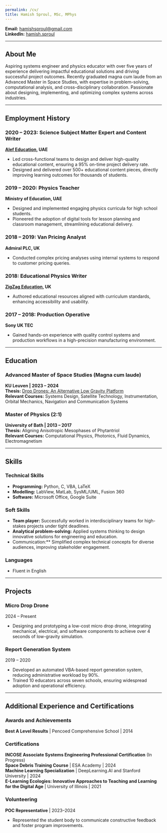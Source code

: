 ```yaml
---
permalink: /cv/
title: Hamish Sproul, MSc, MPhys
---
```


**Email:** [hamishsproul@gmail.com](mailto:hamishsproul@gmail.com)   
**LinkedIn:** [hamish.sproul](https://www.linkedin.com/in/hamish-sproul-42077295/)

---

## About Me  
Aspiring systems engineer and physics educator with over five years of experience delivering impactful educational solutions and driving successful project outcomes. Recently graduated magna cum laude from an Advanced Master in Space Studies, with expertise in problem-solving, computational analysis, and cross-disciplinary collaboration. Passionate about designing, implementing, and optimizing complex systems across industries.

---

## Employment History  

### 2020 – 2023: **Science Subject Matter Expert and Content Writer**  
**[Alef Education](https://www.alefeducation.com/), UAE**  
- Led cross-functional teams to design and deliver high-quality educational content, ensuring a 95% on-time project delivery rate.  
- Designed and delivered over 500+ educational content pieces, directly improving learning outcomes for thousands of students.

### 2019 – 2020: **Physics Teacher**  
**Ministry of Education, UAE**  
- Designed and implemented engaging physics curricula for high school students.  
- Pioneered the adoption of digital tools for lesson planning and classroom management, streamlining educational delivery.

### 2018 – 2019: **Van Pricing Analyst**  
**Admiral PLC, UK**  
- Conducted complex pricing analyses using internal systems to respond to customer pricing queries.

### 2018: **Educational Physics Writer**  
**[ZigZag Education](https://zigzageducation.co.uk/), UK**  
- Authored educational resources aligned with curriculum standards, enhancing accessibility and usability.

### 2017 – 2018: **Production Operative**  
**Sony UK TEC**  
- Gained hands-on experience with quality control systems and production workflows in a high-precision manufacturing environment.

---

## Education  

### **Advanced Master of Space Studies** (Magna cum laude)  
**KU Leuven | 2023 – 2024**  
**Thesis:** [Drop Drones: An Alternative Low Gravity Platform](https://kuleuven.limo.libis.be/discovery/fulldisplay?context=L&vid=32KUL_KUL:KULeuven&docid=alma9995039967101488)  
**Relevant Courses:** Systems Design, Satellite Technology, Instrumentation, Orbital Mechanics, Navigation and Communication Systems  

### **Master of Physics** (2:1)  
**University of Bath | 2013 – 2017**  
**Thesis:** Aligning Anisotropic Mesophases of Phytantriol  
**Relevant Courses:** Computational Physics, Photonics, Fluid Dynamics, Electromagnetism  

---

## Skills    

### Technical Skills  
- **Programming:** Python, C, VBA, LaTeX
- **Modelling:** LabView, MatLab, SysML/UML, Fusion 360
- **Software:** Microsoft Office, Google Suite 

### Soft Skills  
- **Team player:** Successfully worked in interdisciplinary teams for high-stakes projects under tight deadlines.  
- **Analytical problem-solving:** Applied systems thinking to design innovative solutions for engineering and education.  
- Communication:** Simplified complex technical concepts for diverse audiences, improving stakeholder engagement.  

### Languages  
- Fluent in English

---

## Projects  

### **Micro Drop Drone**  
2024 – Present  
- Designing and prototyping a low-cost micro drop drone, integrating mechanical, electrical, and software components to achieve over 4 seconds of low-gravity simulation.

### **Report Generation System**  
2019 – 2020  
- Developed an automated VBA-based report generation system, reducing administrative workload by 90%.  
- Trained 10 educators across seven schools, ensuring widespread adoption and operational efficiency.  

---

## Additional Experience and Certifications  

### Awards and Achievements  
**Best A Level Results** | Pencoed Comprehensive School | 2014

### Certifications  
**INCOSE Associate Systems Engineering Professional Certification** (In Progress)  
**Space Debris Training Course** | ESA Academy | 2024  
**Machine Learning Specialization** | DeepLearning.AI and Stanford University | 2024  
**E-Learning Ecologies: Innovative Approaches to Teaching and Learning for the Digital Age** | University of Illinois | 2021  

### Volunteering  
**POC Representative** | 2023–2024  
- Represented the student body to communicate constructive feedback and foster program improvements.  